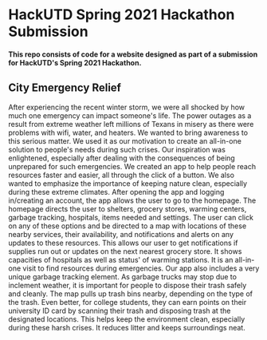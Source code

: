 # HackUTD Spring 2021 Hackathon Submission
<h4>This repo consists of code for a website designed as part of a submission for HackUTD's Spring 2021 Hackathon.</h4>
<h2>City Emergency Relief</h2>
After experiencing the recent winter storm, we were all shocked by how much one emergency can impact someone's life. The power outages as a result from extreme weather left millions of Texans in misery as there were problems with wifi, water, and heaters. We wanted to bring awareness to this serious matter. We used it as our motivation to create an all-in-one solution to people's needs during such crises. Our inspiration was enlightened, especially after dealing with the consequences of being unprepared for such emergencies. We created an app to help people reach resources faster and easier, all through the click of a button. We also wanted to emphasize the importance of keeping nature clean, especially during these extreme climates.
After opening the app and logging in/creating an account, the app allows the user to go to the homepage. The homepage directs the user to shelters, grocery stores, warming centers, garbage tracking, hospitals, items needed and settings. The user can click on any of these options and be directed to a map with locations of these nearby services, their availability, and notifications and alerts on any updates to these resources. This allows our user to get notifications if supplies run out or updates on the next nearest grocery store. It shows capacities of hospitals as well as status' of warming stations. It is an all-in-one visit to find resources during emergencies. Our app also includes a very unique garbage tracking element. As garbage trucks may stop due to inclement weather, it is important for people to dispose their trash safely and cleanly. The map pulls up trash bins nearby, depending on the type of the trash. Even better, for college students, they can earn points on their university ID card by scanning their trash and disposing trash at the designated locations. This helps keep the environment clean, especially during these harsh crises. It reduces litter and keeps surroundings neat.
